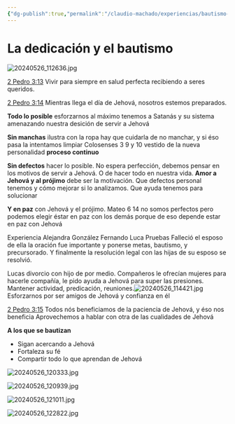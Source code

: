 ```yaml
---
{"dg-publish":true,"permalink":"/claudio-machado/experiencias/bautismo-2024-05-26/"}
---
```


# La dedicación y el bautismo
![20240526_112636.jpg](/img/user/Personal/Im%C3%A1genes/20240526_112636.jpg)

[2 Pedro 3:13](https://wol.jw.org/es/wol/b/r4/lp-s/nwtsty/61/3#v=61:3:13)
Vivir para siempre en salud perfecta recibiendo a seres queridos.

[2 Pedro 3:14](https://wol.jw.org/es/wol/b/r4/lp-s/nwtsty/61/3#v=61:3:14)
Mientras llega el día de Jehová, nosotros estemos preparados.

**Todo lo posible** esforzarnos al máximo tenemos a Satanás y su sistema amenazando nuestra desición de servir a Jehová 

**Sin manchas** ilustra con la ropa hay que cuidarla de no manchar, y si éso pasa la intentamos limpiar Colosenses 3 9 y 10 vestido de la nueva personalidad **proceso continuo**

**Sin defectos** hacer lo posible. No espera perfección, debemos pensar en los motivos de servir a Jehová. O de hacer todo en nuestra vida. **Amor a Jehová y al prójimo** debe ser la motivación. Que defectos personal tenemos y cómo mejorar si lo analizamos. Que ayuda tenemos para solucionar 

**Y en paz** con Jehová y el prójimo.
Mateo 6 14 no somos perfectos pero podemos elegir éstar en paz con los demás porque de eso depende estar en paz con Jehová 

Experiencia 
Alejandra González 
Fernando Luca 
Pruebas 
Falleció el esposo de ella la oración fue importante y ponerse metas, bautismo, y precursorado. Y finalmente la resolución legal con las hijas de su esposo se resolvió.

Lucas divorcio con hijo de por medio. Compañeros le ofrecían mujeres para hacerle compañía, le pido ayuda a Jehová para super las presiones.
Mantener actividad, predicación, reuniones.![20240526_114421.jpg](/img/user/Personal/Im%C3%A1genes/20240526_114421.jpg)
Esforzarnos por ser amigos de Jehová y confianza en él 

[2 Pedro 3:15](https://wol.jw.org/es/wol/b/r4/lp-s/nwtsty/61/3#v=61:3:15)
Todos nós beneficiamos de la paciencia de Jehová, y éso nos beneficia 
Aprovechemos a hablar con otra de las cualidades de Jehová 

**A los que se bautizan**
- Sigan acercando a Jehová 
- Fortaleza su fé 
- Compartir todo lo que aprendan de Jehová 

![20240526_120333.jpg](/img/user/Personal/Im%C3%A1genes/20240526_120333.jpg)

![20240526_120939.jpg](/img/user/Personal/Im%C3%A1genes/20240526_120939.jpg)

![20240526_121011.jpg](/img/user/Personal/Im%C3%A1genes/20240526_121011.jpg)

![20240526_122822.jpg](/img/user/Personal/Im%C3%A1genes/20240526_122822.jpg)